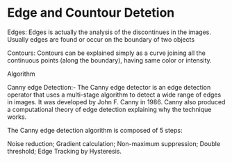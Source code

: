 # Edge and Countour Detetion

Edges: Edges is actually the analysis of the discontinues in the images. Usually edges are found or occur on the boundary of two objects


Contours: Contours can be explained simply as a curve joining all the continuous points (along the boundary), having same color or intensity. 

Algorithm

Canny edge Detection:-
The Canny edge detector is an edge detection operator that uses a multi-stage algorithm to detect a wide range of edges in images. It was developed by John F. 
Canny in 1986. Canny also produced a computational theory of edge detection explaining why the technique works.


The Canny edge detection algorithm is composed of 5 steps:

Noise reduction;
Gradient calculation;
Non-maximum suppression;
Double threshold;
Edge Tracking by Hysteresis.
